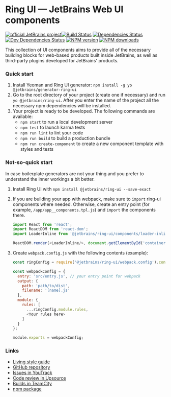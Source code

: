 # Ring UI — JetBrains Web UI components
[![official JetBrains project](http://jb.gg/badges/official-plastic.svg)](https://confluence.jetbrains.com/display/ALL/JetBrains+on+GitHub)[![Build Status][ci-img]][ci-bt] [![Dependencies Status][deps-img]][deps] [![Dev Dependencies Status][dev-deps-img]][dev-deps] [![NPM version][npm-version-img]][npm-package] [![NPM downloads][npm-count-img]][npm-package]

This collection of UI components aims to provide all of the necessary building 
blocks for web-based products built inside JetBrains, as well as third-party 
plugins developed for JetBrains' products.

### Quick start

1. Install Yeoman and Ring UI generator: `npm install -g yo @jetbrains/generator-ring-ui`
2. Go to the root directory of your project (create one if necessary) and run `yo @jetbrains/ring-ui`. After you enter the name of the project all the necessary npm dependencies will be installed.
3. Your project is ready to be developed. The following commands are available:
   - `npm start` to run a local development server
   - `npm test` to launch karma tests
   - `npm run lint` to lint your code
   - `npm run build` to build a production bundle
   - `npm run create-component` to create a new component template with styles and tests

### Not-so-quick start

In case boilerplate generators are not your thing and you prefer to understand the inner workings a bit better.

1. Install Ring UI with `npm install @jetbrains/ring-ui --save-exact` 

2. If you are building your app with webpack, make sure to `import` ring-ui components where needed. Otherwise, create an entry point (for example, `/app/app__components.tpl.js`) and
`import` the components there. 
   ``` javascript
   import React from 'react';
   import ReactDOM from 'react-dom';
   import LoaderInline from '@jetbrains/ring-ui/components/loader-inline/loader-inline';
   
   ReactDOM.render(<LoaderInline/>, document.getElementById('container'));
   ```

3. Create `webpack.config.js` with the following contents (example):
   ``` javascript
   const ringConfig = require('@jetbrains/ring-ui/webpack.config').config;
   
   const webpackConfig = {
     entry: 'src/entry.js', // your entry point for webpack
     output: {
       path: 'path/to/dist',
       filename: '[name].js'
     },
     module: {
       rules: [
         ...ringConfig.module.rules,
         <Your rules here>
       ]
     }
   };
   
   module.exports = webpackConfig;
   ```

### Links

- [Living style guide](https://www.jetbrains.org/ring-ui/)
- [GitHub repository](https://github.com/JetBrains/ring-ui)
- [Issues in YouTrack](https://youtrack.jetbrains.com/issues/RG)
- [Code review in Upsource](https://upsource.jetbrains.com/ring-ui/view)
- [Builds in TeamCity][ci-project]
- [npm package][npm-package]

[ci-project]: https://teamcity.jetbrains.com/project.html?projectId=JetBrainsUi_RingUi&tab=projectOverview
[ci-bt]: https://teamcity.jetbrains.com/viewType.html?buildTypeId=JetBrainsUi_RingUi_GeminiTests&tab=buildTypeStatusDiv
[ci-img]:  https://teamcity.jetbrains.com/app/rest/builds/buildType:JetBrainsUi_RingUi_GeminiTests/statusIcon.svg
[deps]: https://david-dm.org/jetbrains/ring-ui
[deps-img]: https://img.shields.io/david/jetbrains/ring-ui.svg
[dev-deps]: https://david-dm.org/jetbrains/ring-ui?type=dev
[dev-deps-img]: https://img.shields.io/david/dev/jetbrains/ring-ui.svg
[npm-package]: https://www.npmjs.com/package/@jetbrains/ring-ui
[npm-version-img]: https://img.shields.io/npm/v/@jetbrains/ring-ui.svg
[npm-count-img]: https://img.shields.io/npm/dt/@jetbrains/ring-ui.svg
